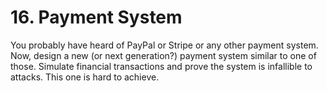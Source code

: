 # 16. Payment System

You probably have heard of PayPal or Stripe or any other payment system. Now, design a new (or next generation?) payment system similar to one of those. Simulate financial transactions and prove the system is infallible to attacks. This one is hard to achieve.
